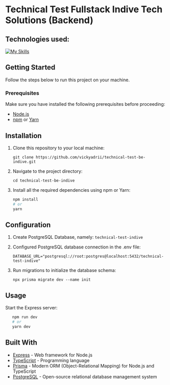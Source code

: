 # Technical Test Fullstack Indive Tech Solutions (Backend)

## Technologies used:
[![My Skills](https://skillicons.dev/icons?i=express,ts,prisma,postgres)](https://skillicons.dev)

## Getting Started

Follow the steps below to run this project on your machine.

### Prerequisites

Make sure you have installed the following prerequisites before proceeding:

- [Node.js](https://nodejs.org/)
- [npm](https://www.npmjs.com/) or [Yarn](https://yarnpkg.com/)

## Installation

1. Clone this repository to your local machine:

   ```git clone https://github.com/vickyadrii/technical-test-be-indive.git```

2. Navigate to the project directory:

   ```cd technical-test-be-indive```
4. Install all the required dependencies using npm or Yarn:
   ````bash
   npm install
   # or
   yarn
   ````

## Configuration

1. Create PostgreSQL Database, namely: ```technical-test-indive```
2. Configured PostgreSQL database connection in the .env file:

   ```DATABASE_URL="postgresql://root:postgres@localhost:5432/technical-test-indive"```

3. Run migrations to initialize the database schema:

   ```npx prisma migrate dev --name init```

## Usage

Start the Express server:

````bash
   npm run dev
   # or
   yarn dev
   ````

## Built With
- [Express](https://expressjs.com/) - Web framework for Node.js
- [TypeScript](https://www.typescriptlang.org/) - Programming language
- [Prisma](https://www.prisma.io/) - Modern ORM (Object-Relational Mapping) for Node.js and TypeScript
- [PostgreSQL](https://www.postgresql.org/) - Open-source relational database management system
